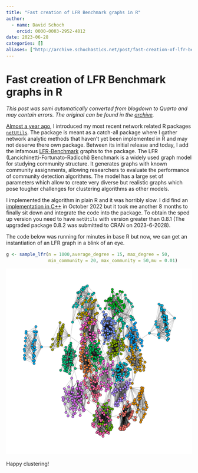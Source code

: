 ```yaml
---
title: "Fast creation of LFR Benchmark graphs in R"
author:
  - name: David Schoch
    orcid: 0000-0003-2952-4812
date: 2023-06-28
categories: []
aliases: ["http://archive.schochastics.net/post/fast-creation-of-lfr-benchmark-graphs-in-r/"]
---
```


# Fast creation of LFR Benchmark graphs in R

*This post was semi automatically converted from blogdown to Quarto and may contain errors. The original can be found in the [archive](http://archive.schochastics.net/post/fast-creation-of-lfr-benchmark-graphs-in-r/).*


[Almost a year
ago](http://blog.schochastics.net/post/extending-network-analysis-in-r-with-netutils/),
I introduced my most recent network related R packages
[`netUtils`](https://github.com/schochastics/netUtils). The package is
meant as a catch-all package where I gather network analytic methods
that haven’t yet been implemented in R and may not deserve there own
package. Between its initial release and today, I add the infamous
[LFR-Benchmark](https://arxiv.org/abs/0805.4770) graphs to the package.
The LFR (Lancichinetti-Fortunato-Radicchi) Benchmark is a widely used
graph model for studying community structure. It generates graphs with
known community assignments, allowing researchers to evaluate the
performance of community detection algorithms. The model has a large set
of parameters which allow to create very diverse but realistic graphs
which pose tougher challenges for clustering algorithms as other models.

I implemented the algorithm in plain R and it was horribly slow. I did
find an [implementation in
C++](https://github.com/synwalk/synwalk-analysis/tree/master/lfr_generator)
in October 2022 but it took me another 8 months to finally sit down and
integrate the code into the package. To obtain the sped up version you
need to have `netUtils` with version greater than 0.8.1 (The upgraded
package 0.8.2 was submitted to CRAN on 2023-6-2028).

The code below was running for minutes in base R but now, we can get an
instantiation of an LFR graph in a blink of an eye.

``` r
g <- sample_lfr(n = 1000,average_degree = 15, max_degree = 50, 
                min_community = 20, max_community = 50,mu = 0.01)
```

![](lfr_example.png)

Happy clustering!

